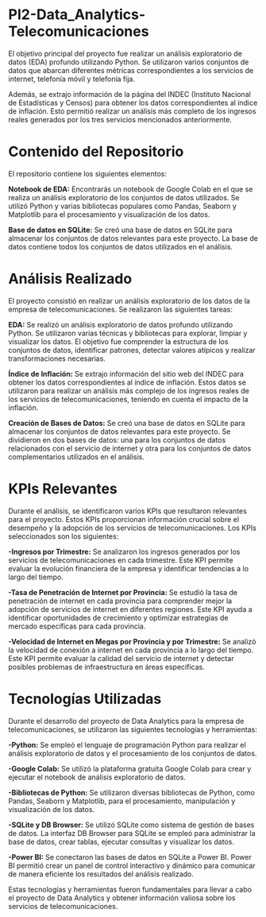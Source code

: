# PI2-Data_Analytics-Telecomunicaciones

El objetivo principal del proyecto fue realizar un análisis exploratorio de datos (EDA) profundo utilizando Python. Se utilizaron varios conjuntos de datos que abarcan diferentes métricas correspondientes a los servicios de internet, telefonía móvil y telefonía fija.

Además, se extrajo información de la página del INDEC (Instituto Nacional de Estadísticas y Censos) para obtener los datos correspondientes al índice de inflación. Esto permitió realizar un análisis más completo de los ingresos reales generados por los tres servicios mencionados anteriormente.

# Contenido del Repositorio

El repositorio contiene los siguientes elementos:

**Notebook de EDA:** Encontrarás un notebook de Google Colab en el que se realiza un análisis exploratorio de los conjuntos de datos utilizados. Se utilizó Python y varias bibliotecas populares como Pandas, Seaborn y Matplotlib para el procesamiento y visualización de los datos.

**Base de datos en SQLite:** Se creó una base de datos en SQLite para almacenar los conjuntos de datos relevantes para este proyecto. La base de datos contiene todos los conjuntos de datos utilizados en el análisis.

# Análisis Realizado

El proyecto consistió en realizar un análisis exploratorio de los datos de la empresa de telecomunicaciones. Se realizaron las siguientes tareas:

**EDA:** Se realizó un análisis exploratorio de datos profundo utilizando Python. Se utilizaron varias técnicas y bibliotecas para explorar, limpiar y visualizar los datos. El objetivo fue comprender la estructura de los conjuntos de datos, identificar patrones, detectar valores atípicos y realizar transformaciones necesarias.

**Índice de Inflación:** Se extrajo información del sitio web del INDEC para obtener los datos correspondientes al índice de inflación. Estos datos se utilizaron para realizar un análisis más complejo de los ingresos reales de los servicios de telecomunicaciones, teniendo en cuenta el impacto de la inflación.

**Creación de Bases de Datos:** Se creó una base de datos en SQLite para almacenar los conjuntos de datos relevantes para este proyecto. Se dividieron en dos bases de datos: una para los conjuntos de datos relacionados con el servicio de internet y otra para los conjuntos de datos complementarios utilizados en el análisis.

# KPIs Relevantes

Durante el análisis, se identificaron varios KPIs que resultaron relevantes para el proyecto. Estos KPIs proporcionan información crucial sobre el desempeño y la adopción de los servicios de telecomunicaciones. Los KPIs seleccionados son los siguientes:

**-Ingresos por Trimestre:** Se analizaron los ingresos generados por los servicios de telecomunicaciones en cada trimestre. Este KPI permite evaluar la evolución financiera de la empresa y identificar tendencias a lo largo del tiempo.

**-Tasa de Penetración de Internet por Provincia:** Se estudió la tasa de penetración de internet en cada provincia para comprender mejor la adopción de servicios de internet en diferentes regiones. Este KPI ayuda a identificar oportunidades de crecimiento y optimizar estrategias de mercado específicas para cada provincia.

**-Velocidad de Internet en Megas por Provincia y por Trimestre:** Se analizó la velocidad de conexión a internet en cada provincia a lo largo del tiempo. Este KPI permite evaluar la calidad del servicio de internet y detectar posibles problemas de infraestructura en áreas específicas.

# Tecnologías Utilizadas

Durante el desarrollo del proyecto de Data Analytics para la empresa de telecomunicaciones, se utilizaron las siguientes tecnologías y herramientas:

**-Python:** Se empleó el lenguaje de programación Python para realizar el análisis exploratorio de datos y el procesamiento de los conjuntos de datos.

**-Google Colab:** Se utilizó la plataforma gratuita Google Colab para crear y ejecutar el notebook de análisis exploratorio de datos.
 
**-Bibliotecas de Python:** Se utilizaron diversas bibliotecas de Python, como Pandas, Seaborn y Matplotlib, para el procesamiento, manipulación y visualización de los datos. 

**-SQLite y DB Browser:** Se utilizó SQLite como sistema de gestión de bases de datos. La interfaz DB Browser para SQLite se empleó para administrar la base de datos, crear tablas, ejecutar consultas y visualizar los datos.

**-Power BI:** Se conectaron las bases de datos en SQLite a Power BI. Power BI permitió crear un panel de control interactivo y dinámico para comunicar de manera eficiente los resultados del análisis realizado.

Estas tecnologías y herramientas fueron fundamentales para llevar a cabo el proyecto de Data Analytics y obtener información valiosa sobre los servicios de telecomunicaciones.
